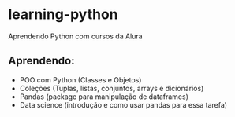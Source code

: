 # learning-python
Aprendendo Python com cursos da Alura

## Aprendendo:

* POO com Python (Classes e Objetos)
* Coleções (Tuplas, listas, conjuntos, arrays e dicionários)
* Pandas (package para manipulação de dataframes)
* Data science (introdução e como usar pandas para essa tarefa)


